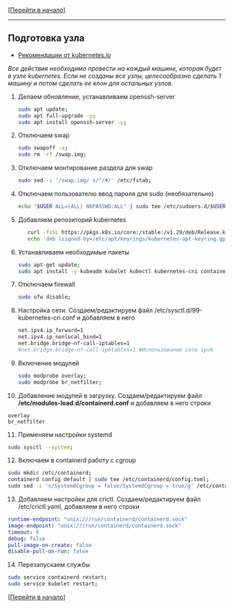 [[Перейти в начало](../README.md)]

---

## Подготовка узла 

* [Рекомендации от kubernetes.io](https://kubernetes.io/docs/setup/production-environment/container-runtimes/)

*Все действия необходимо провести на каждый машине, которая будет в узле kubernetes.
Если не созданы все узлы, целесообразно сделать 1 машину и потом сделать ее клон для остальных узлов.*

1. Делаем обновление, устанавливаем openssh-server
   ```bash
   sudo apt update;
   sudo apt full-upgrade -y;
   sudo apt install openssh-server -y;
   ```
   
2. Отключаем swap
   ```bash
   sudo swapoff -a;
   sudo rm -rf /swap.img;
   ```
   
3. Отключаем монтирование раздела для swap
   ```bash
   sudo sed -i '/swap.img/ s/^/#/' /etc/fstab;
   ```
   
4. Отключаем пользователю ввод пароля для sudo (необязательно)
   ```bash
   echo "$USER ALL=(ALL) NOPASSWD:ALL" | sudo tee /etc/sudoers.d/$USER;
   ```
   
5. Добавляем репозиторий kubernetes
   ```bash
      curl -fsSL https://pkgs.k8s.io/core:/stable:/v1.29/deb/Release.key | sudo gpg --dearmor -o /etc/apt/keyrings/kubernetes-apt-keyring.gpg;
      echo 'deb [signed-by=/etc/apt/keyrings/kubernetes-apt-keyring.gpg] https://pkgs.k8s.io/core:/stable:/v1.29/deb/ /' | sudo tee /etc/apt/sources.list.d/kubernetes.list;
   ```
   
6. Устанавливаем необходимые пакеты
   ```bash
   sudo apt-get update;
   sudo apt install -y kubeadm kubelet kubectl kubernetes-cni containerd apt-transport-https ca-certificates curl gnupg nfs-common ipvsadm;
   ```
   
7. Отключаем firewall
   ```bash
   sudo ufw disable;
   ```
   
8. Настройка сети. Создаем/редактируем файл /etc/sysctl.d/99-kubernetes-cri.conf и добавляем в него
   ```bash
   net.ipv4.ip_forward=1
   net.ipv4.ip_nonlocal_bind=1
   net.bridge.bridge-nf-call-iptables=1
   #net.bridge.bridge-nf-call-ip6tables=1 #Использование сети ipv6
   ```
   
9. Включение модулей
   ```bash
   sudo modprobe overlay;
   sudo modprobe br_netfilter;
   ```
   
10. Добавление модулей в загрузку. Создаем/редактируем файл **/etc/modules-load.d/containerd.conf** и добавляем в него строки
   ```
   overlay
   br_netfilter
   ```
11. Применяем настройки systemd
   ```bash
   sudo sysctl --system;
   ```

12. Включаем в containerd работу с cgroup
   ```bash
   sudo mkdir /etc/containerd;
   containerd config default | sudo tee /etc/containerd/config.toml;
   sudo sed -i 's/SystemdCgroup = false/SystemdCgroup = true/g' /etc/containerd/config.toml;
   ```

13. Добавляем настройки для crictl. Создаем/редактируем файл /etc/crictl.yaml, добавляем в него строки
   ```yaml
   runtime-endpoint: "unix:///run/containerd/containerd.sock"
   image-endpoint: "unix:///run/containerd/containerd.sock"
   timeout: 0
   debug: false
   pull-image-on-create: false
   disable-pull-on-run: false
   ```

14. Перезапускаем службы
   ```bash
   sudo service containerd restart;
   sudo service kubelet restart;
   ```

[[Перейти в начало](../README.md)]